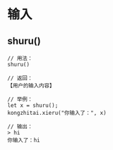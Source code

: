 # 输入

## shuru()

```Plain Text
// 用法：
shuru()

// 返回：
【用户的输入内容】

// 举例：
let x = shuru();
kongzhitai.xieru("你输入了：", x)

// 输出：
> hi
你输入了：hi
```

